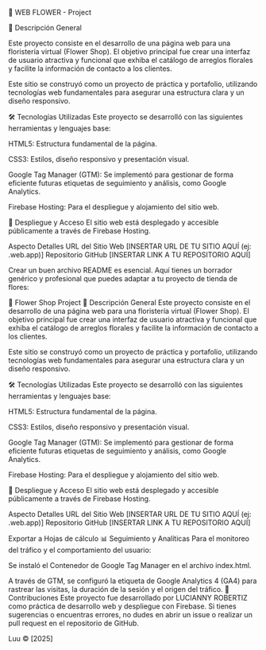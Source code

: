 🌸 WEB FLOWER - Project

📝 Descripción General

Este proyecto consiste en el desarrollo de una página web para una floristería virtual (Flower Shop). El objetivo principal fue crear una interfaz de usuario atractiva y funcional que exhiba el catálogo de arreglos florales y facilite la información de contacto a los clientes.

Este sitio se construyó como un proyecto de práctica y portafolio, utilizando tecnologías web fundamentales para asegurar una estructura clara y un diseño responsivo.

🛠️ Tecnologías Utilizadas Este proyecto se desarrolló con las siguientes herramientas y lenguajes base:

HTML5: Estructura fundamental de la página.

CSS3: Estilos, diseño responsivo y presentación visual.

Google Tag Manager (GTM): Se implementó para gestionar de forma eficiente futuras etiquetas de seguimiento y análisis, como Google Analytics.

Firebase Hosting: Para el despliegue y alojamiento del sitio web.

🚀 Despliegue y Acceso El sitio web está desplegado y accesible públicamente a través de Firebase Hosting.

Aspecto Detalles URL del Sitio Web [INSERTAR URL DE TU SITIO AQUÍ (ej: .web.app)] Repositorio GitHub [INSERTAR LINK A TU REPOSITORIO AQUÍ]

Crear un buen archivo README es esencial. Aquí tienes un borrador genérico y profesional que puedes adaptar a tu proyecto de tienda de flores:

🌸 Flower Shop Project 📝 Descripción General Este proyecto consiste en el desarrollo de una página web para una floristería virtual (Flower Shop). El objetivo principal fue crear una interfaz de usuario atractiva y funcional que exhiba el catálogo de arreglos florales y facilite la información de contacto a los clientes.

Este sitio se construyó como un proyecto de práctica y portafolio, utilizando tecnologías web fundamentales para asegurar una estructura clara y un diseño responsivo.

🛠️ Tecnologías Utilizadas Este proyecto se desarrolló con las siguientes herramientas y lenguajes base:

HTML5: Estructura fundamental de la página.

CSS3: Estilos, diseño responsivo y presentación visual.

Google Tag Manager (GTM): Se implementó para gestionar de forma eficiente futuras etiquetas de seguimiento y análisis, como Google Analytics.

Firebase Hosting: Para el despliegue y alojamiento del sitio web.

🚀 Despliegue y Acceso El sitio web está desplegado y accesible públicamente a través de Firebase Hosting.

Aspecto Detalles URL del Sitio Web [INSERTAR URL DE TU SITIO AQUÍ (ej: .web.app)] Repositorio GitHub [INSERTAR LINK A TU REPOSITORIO AQUÍ]

Exportar a Hojas de cálculo 📊 Seguimiento y Analíticas Para el monitoreo del tráfico y el comportamiento del usuario:

Se instaló el Contenedor de Google Tag Manager en el archivo index.html.

A través de GTM, se configuró la etiqueta de Google Analytics 4 (GA4) para rastrear las visitas, la duración de la sesión y el origen del tráfico. 🤝 Contribuciones Este proyecto fue desarrollado por LUCIANNY ROBERTIZ como práctica de desarrollo web y despliegue con Firebase. Si tienes sugerencias o encuentras errores, no dudes en abrir un issue o realizar un pull request en el repositorio de GitHub.

Luu © [2025]
